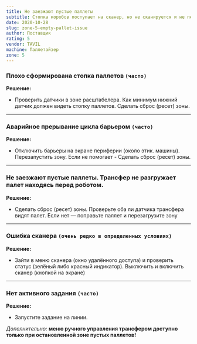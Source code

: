 ```yaml
---
title: Не заезжают пустые паллеты
subtitle: Стопка коробов поступает на сканер, но не сканируется и не передаются в зону захвата роботом
date: 2020-10-28
slug: zone-5-empty-pallet-issue
author: Поставщик
rating: 5
vendor: TAVIL
machine: Паллетайзер
zone: 5
---
```


### Плохо сформирована стопка паллетов `(часто)`

**Решение:**

- Проверить датчики в зоне расштабелера. Как минимум нижний датчик должен видеть
  стопку паллетов. Сделать сброс (ресет) зоны.

---

### Аварийное прерывание цикла барьером `(часто)`

**Решение:**

- Отключить барьеры на экране периферии (около этик. машины). Перезапустить
  зону. Если не помогает - Сделать сброс (ресет) зоны.

---

### Не заезжают пустые паллеты. Трансфер не разгружает палет находясь перед роботом.

**Решение:**

- Сделать сброс (ресет) зоны. Проверьте оба ли датчика трансфера видят палет.
  Если нет — поправьте паллет и перезагрузите зону

---

### Ошибка сканера `(очень редко в определенных условиях)`

**Решение:**

- Зайти в меню сканера (окно удалённого доступа) и проверить статус (зелёный
  либо красный индикатор). Выключить и включить сканер (кнопкой на экране)

---

### Нет активного задания `(часто)`

**Решение:**

- Запустите задание на линии.

_Дополнительно:_ **меню ручного управления трансфером доступно только при
остановленной зоне пустых паллетов!**
